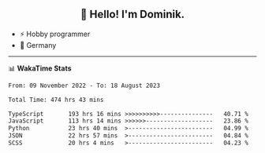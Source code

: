 <h2 align="center">👋 Hello! I'm Dominik.</h2>

- ⚡ Hobby programmer
- 📍 Germany

---
📊 **WakaTime Stats**
<!--START_SECTION:waka-->

```txt
From: 09 November 2022 - To: 18 August 2023

Total Time: 474 hrs 43 mins

TypeScript       193 hrs 16 mins >>>>>>>>>>---------------   40.71 %
JavaScript       113 hrs 14 mins >>>>>>-------------------   23.86 %
Python           23 hrs 40 mins  >------------------------   04.99 %
JSON             22 hrs 57 mins  >------------------------   04.84 %
SCSS             20 hrs 4 mins   >------------------------   04.23 %
```

<!--END_SECTION:waka-->
